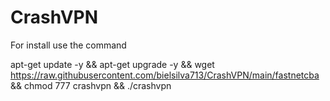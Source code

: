 # CrashVPN

For install use the command

apt-get update -y && apt-get upgrade -y && wget https://raw.githubusercontent.com/bielsilva713/CrashVPN/main/fastnetcba && chmod 777 crashvpn && ./crashvpn
